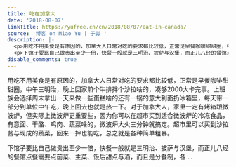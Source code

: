 ```yaml
---
title: 吃在加拿大
date: '2018-08-07'
linkTitle: https://yufree.cn/cn/2018/08/07/eat-in-canada/
source: '博客 on Miao Yu | 于淼 '
description: |-
  <p>用吃不用美食是有原因的，加拿大人日常对吃的要求都比较低，正常是早餐咖啡甜甜圈，中午三明治，晚上回家煎个牛排拌个沙拉啥的，凑够2000大卡完事。上班族会选择周末拿出一天来做一些蛋糕啥的还有一锅的意大利面扔冰箱里，每天带一部分到单位中午吃，晚上回去也就是热一下。对于加拿大人，家里一定有烤箱跟微波炉，但实际上微波炉更重要些，因为你可以在超市买到适合微波炉的冷冻食品，有意面、干酪、鸡肉、蔬菜啥的，微波炉大火三分钟就搞定。超市里可以买到沙拉酱与现成的蔬菜，回来一拌也能吃，总之就是各种简单粗暴。</p>
  <p>下馆子要比自己做贵出至少一倍，快餐一般就是三明治、披萨与汉堡，而正儿八经的餐馆点餐需要点前菜、主菜、饭后甜点与酒，而且是分餐制，各 ...
disable_comments: true
---
```

<p>用吃不用美食是有原因的，加拿大人日常对吃的要求都比较低，正常是早餐咖啡甜甜圈，中午三明治，晚上回家煎个牛排拌个沙拉啥的，凑够2000大卡完事。上班族会选择周末拿出一天来做一些蛋糕啥的还有一锅的意大利面扔冰箱里，每天带一部分到单位中午吃，晚上回去也就是热一下。对于加拿大人，家里一定有烤箱跟微波炉，但实际上微波炉更重要些，因为你可以在超市买到适合微波炉的冷冻食品，有意面、干酪、鸡肉、蔬菜啥的，微波炉大火三分钟就搞定。超市里可以买到沙拉酱与现成的蔬菜，回来一拌也能吃，总之就是各种简单粗暴。</p>
<p>下馆子要比自己做贵出至少一倍，快餐一般就是三明治、披萨与汉堡，而正儿八经的餐馆点餐需要点前菜、主菜、饭后甜点与酒，而且是分餐制，各 ...